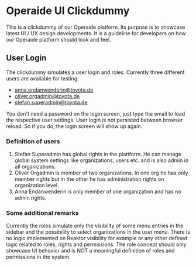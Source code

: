# Operaide UI Clickdummy

This is a clickdummy of our Operaide platform. Its purpose is to showcase latest UI / UX design developments. It is a guideline for developers on how our Operaide platform should look and feel.

## User Login

The clickdummy simulates a user login and roles. Currently three different users are available for testing:

- anna.endanwenderin@toyota.de
- oliver.orgadmin@toyota.de
- stefan.superadmin@toyota.de

You don't need a password on the login screen, just type the email to load the respective user settings. User login is not persisted between browser reload. So if you do, the login screen will show up again.

### Definition of users

1. Stefan Superadmin has global rights in the plattform. He can manage global system settings like organizations, users etc. and is also admin in all organizations.
2. Oliver Orgadmin is member of two organizations. In one org he has only member rights but in the other he has administration rights on organization level.
3. Anna Endanwenderin is only member of one organization and has no admin rights.

### Some additional remarks

Currently the roles simulate only the visibility of some menu entries in the sidebar and the possibility to select organizations in the user menu. There is no logic implemented on Reaktor visibility for example or any other defined logic related to roles, rights and permissions. The role concept should only showcase UI behavior and is NOT a meaningful definition of roles and permissions in the system.
